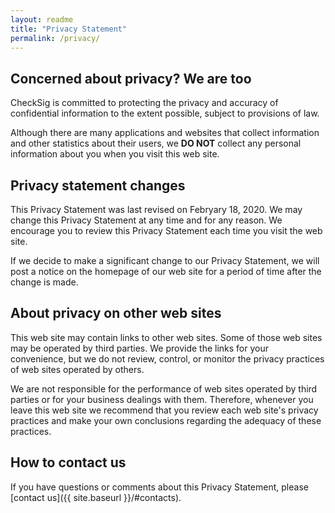 ```yaml
---
layout: readme
title: "Privacy Statement"
permalink: /privacy/
---
```


## Concerned about privacy? We are too

CheckSig
is committed to protecting the privacy and accuracy
of confidential information to the extent possible,
subject to provisions of law.

Although there are many applications and websites
that collect information and other statistics about their users,
we **DO NOT** collect any personal information
about you when you visit this web site.

## Privacy statement changes

This Privacy Statement was last revised on Febryary 18, 2020.
We may change this Privacy Statement at any time and for any reason.
We encourage you to review this Privacy Statement each time you visit the web site.

If we decide to make a significant change to our Privacy Statement, we will post a
notice on the homepage of our web site for a period of time after the change is made.

## About privacy on other web sites

This web site may contain links to other web sites. Some of those web sites may be
operated by third parties. We provide the links for your convenience, but we do
not review, control, or monitor the privacy practices of web sites operated by
others.

We are not responsible for the performance of web sites operated by third parties
or for your business dealings with them. Therefore, whenever you leave this web
site we recommend that you review each web site's privacy practices and make
your own conclusions regarding the adequacy of these practices.

## How to contact us

If you have questions or comments about this Privacy Statement, please
[contact us]({{ site.baseurl }}/#contacts).
